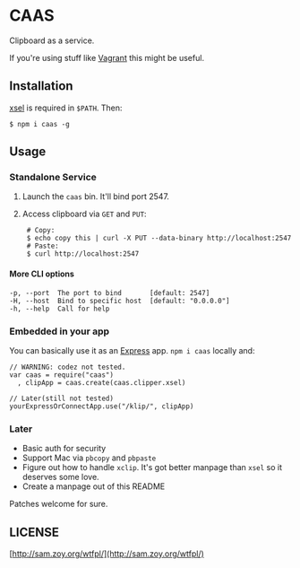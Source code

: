 # CAAS

Clipboard as a service.

If you're using stuff like [Vagrant] this might be useful.

## Installation

[xsel] is required in `$PATH`. Then:

    $ npm i caas -g

## Usage

### Standalone Service

1. Launch the `caas` bin. It'll bind port 2547.

2. Access clipboard via `GET` and `PUT`:

        # Copy:
        $ echo copy this | curl -X PUT --data-binary http://localhost:2547
        # Paste:
        $ curl http://localhost:2547

#### More CLI options

    -p, --port  The port to bind       [default: 2547]
    -H, --host  Bind to specific host  [default: "0.0.0.0"]
    -h, --help  Call for help

### Embedded in your app

You can basically use it as an [Express] app. `npm i caas` locally and:

    // WARNING: codez not tested.
    var caas = require("caas")
      , clipApp = caas.create(caas.clipper.xsel)

    // Later(still not tested)
    yourExpressOrConnectApp.use("/klip/", clipApp)

### Later

* Basic auth for security
* Support Mac via `pbcopy` and `pbpaste`
* Figure out how to handle `xclip`. It's got better manpage than `xsel` so
  it deserves some love.
* Create a manpage out of this README

Patches welcome for sure.

## LICENSE

[http://sam.zoy.org/wtfpl/](http://sam.zoy.org/wtfpl/)

[xsel]: http://www.vergenet.net/~conrad/software/xsel/
[Vagrant]: http://vagrantup.com/
[Express]: http://expressjs.com/
